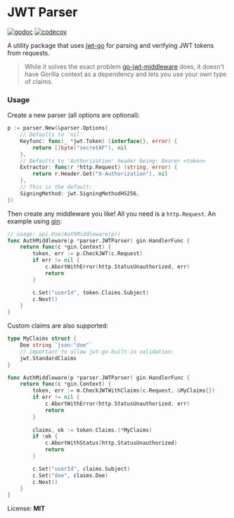 # JWT Parser

[![godoc](http://img.shields.io/badge/godoc-reference-5272B4.svg?style=flat-square)](https://godoc.org/github.com/oreqizer/go-jwt-parser)
[![codecov](https://codecov.io/gh/oreqizer/go-jwt-parser/branch/master/graph/badge.svg)](https://codecov.io/gh/oreqizer/go-jwt-parser)

A utility package that uses [jwt-go](https://github.com/dgrijalva/jwt-go) for parsing and verifying JWT tokens from requests.

> While it solves the exact problem [go-jwt-middleware](https://github.com/auth0/go-jwt-middleware) does, it doesn't have Gorilla context as a dependency and lets you use your own type of claims.

### Usage

Create a new parser (all options are optional):

```go
p := parser.New(&parser.Options{
    // Defaults to 'nil'
    Keyfunc: func(_ *jwt.Token) (interface{}, error) {
        return []byte("secretAF"), nil
    },
    // Defaults to 'Authorization' header being: Bearer <token>
    Extractor: func(r *http.Request) (string, error) {
        return r.Header.Get("X-Authorization"), nil
    },
    // This is the default:
    SigningMethod: jwt.SigningMethodHS256,
})
```

Then create any middleware you like! All you need is a `http.Request`. An example using [gin](https://github.com/gin-gonic/gin):

```go
// usage: api.Use(AuthMiddleware(p))
func AuthMiddleware(p *parser.JWTParser) gin.HandlerFunc {
	return func(c *gin.Context) {
		token, err := p.CheckJWT(c.Request)
		if err != nil {
			c.AbortWithError(http.StatusUnauthorized, err)
			return
		}

		c.Set("userId", token.Claims.Subject)
		c.Next()
	}
}
```

Custom claims are also supported:

```go
type MyClaims struct {
	Doe string `json:"doe"`
	// important to allow jwt-go built-in validation:
	jwt.StandardClaims
}

func AuthMiddleware(p *parser.JWTParser) gin.HandlerFunc {
	return func(c *gin.Context) {
		token, err := m.CheckJWTWithClaims(c.Request, &MyClaims{})
        if err != nil {
            c.AbortWithError(http.StatusUnauthorized, err)
            return
        }
        
        claims, ok := token.Claims.(*MyClaims) 
        if !ok {
		    c.AbortWithStatus(http.StatusUnauthorized)
		    return
	    }

		c.Set("userId", claims.Subject)
		c.Set("doe", claims.Doe)
		c.Next()
	}
}
```

License: **MIT**
